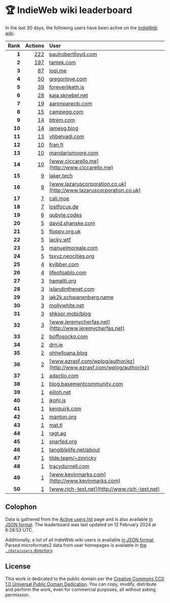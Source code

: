 # 🏆 IndieWeb wiki leaderboard

In the last 30 days, the following users have been active on the [IndieWeb wiki](https://indieweb.org).

| Rank | Actions | User |
|-----:|--------:|:-----|
| **1** | [222](https://indieweb.org/Special:Contributions/Paulrobertlloyd.com) | [paulrobertlloyd.com](http://paulrobertlloyd.com) |
| **2** | [197](https://indieweb.org/Special:Contributions/Tantek.com) | [tantek.com](http://tantek.com) |
| **3** | [87](https://indieweb.org/Special:Contributions/Loqi.me) | [loqi.me](http://loqi.me) |
| **4** | [50](https://indieweb.org/Special:Contributions/Gregorlove.com) | [gregorlove.com](http://gregorlove.com) |
| **5** | [39](https://indieweb.org/Special:Contributions/Foreverliketh.is) | [foreverliketh.is](http://foreverliketh.is) |
| **6** | [28](https://indieweb.org/Special:Contributions/Kaja.sknebel.net) | [kaja.sknebel.net](http://kaja.sknebel.net) |
| **7** | [19](https://indieweb.org/Special:Contributions/Aaronparecki.com) | [aaronparecki.com](http://aaronparecki.com) |
| **8** | [15](https://indieweb.org/Special:Contributions/Campegg.com) | [campegg.com](http://campegg.com) |
| **9** | [14](https://indieweb.org/Special:Contributions/Btrem.com) | [btrem.com](http://btrem.com) |
| **10** | [14](https://indieweb.org/Special:Contributions/Jamesg.blog) | [jamesg.blog](http://jamesg.blog) |
| **11** | [13](https://indieweb.org/Special:Contributions/Vhbelvadi.com) | [vhbelvadi.com](http://vhbelvadi.com) |
| **12** | [10](https://indieweb.org/Special:Contributions/Fran.fi) | [fran.fi](http://fran.fi) |
| **13** | [10](https://indieweb.org/Special:Contributions/Mandarismoore.com) | [mandarismoore.com](http://mandarismoore.com) |
| **14** | [10](https://indieweb.org/Special:Contributions/Www.ciccarello.me) | [www.ciccarello.me](http://www.ciccarello.me) |
| **15** | [9](https://indieweb.org/Special:Contributions/Laker.tech) | [laker.tech](http://laker.tech) |
| **16** | [9](https://indieweb.org/Special:Contributions/Www.lazaruscorporation.co.uk) | [www.lazaruscorporation.co.uk](http://www.lazaruscorporation.co.uk) |
| **17** | [7](https://indieweb.org/Special:Contributions/Cali.moe) | [cali.moe](http://cali.moe) |
| **18** | [7](https://indieweb.org/Special:Contributions/Lostfocus.de) | [lostfocus.de](http://lostfocus.de) |
| **19** | [6](https://indieweb.org/Special:Contributions/Qubyte.codes) | [qubyte.codes](http://qubyte.codes) |
| **20** | [5](https://indieweb.org/Special:Contributions/David.shanske.com) | [david.shanske.com](http://david.shanske.com) |
| **21** | [5](https://indieweb.org/Special:Contributions/Floppy.org.uk) | [floppy.org.uk](http://floppy.org.uk) |
| **22** | [5](https://indieweb.org/Special:Contributions/Jacky.wtf) | [jacky.wtf](http://jacky.wtf) |
| **23** | [5](https://indieweb.org/Special:Contributions/Manuelmoreale.com) | [manuelmoreale.com](http://manuelmoreale.com) |
| **24** | [5](https://indieweb.org/Special:Contributions/Tsxyz.neocities.org) | [tsxyz.neocities.org](http://tsxyz.neocities.org) |
| **25** | [4](https://indieweb.org/Special:Contributions/Kvibber.com) | [kvibber.com](http://kvibber.com) |
| **26** | [4](https://indieweb.org/Special:Contributions/Lifeofpablo.com) | [lifeofpablo.com](http://lifeofpablo.com) |
| **27** | [3](https://indieweb.org/Special:Contributions/Hamatti.org) | [hamatti.org](http://hamatti.org) |
| **28** | [3](https://indieweb.org/Special:Contributions/Islandinthenet.com) | [islandinthenet.com](http://islandinthenet.com) |
| **29** | [3](https://indieweb.org/Special:Contributions/Jak2k.schwanenberg.name) | [jak2k.schwanenberg.name](http://jak2k.schwanenberg.name) |
| **30** | [3](https://indieweb.org/Special:Contributions/Mollywhite.net) | [mollywhite.net](http://mollywhite.net) |
| **31** | [3](https://indieweb.org/Special:Contributions/Shkspr.mobi_blog) | [shkspr.mobi/blog](http://shkspr.mobi/blog) |
| **32** | [3](https://indieweb.org/Special:Contributions/Www.jeremycherfas.net) | [www.jeremycherfas.net](http://www.jeremycherfas.net) |
| **33** | [2](https://indieweb.org/Special:Contributions/Boffosocko.com) | [boffosocko.com](http://boffosocko.com) |
| **34** | [2](https://indieweb.org/Special:Contributions/Drn.ie) | [drn.ie](http://drn.ie) |
| **35** | [2](https://indieweb.org/Special:Contributions/Ohhelloana.blog) | [ohhelloana.blog](http://ohhelloana.blog) |
| **36** | [2](https://indieweb.org/Special:Contributions/Www.ezrasf.com_wplog_author_ez) | [www.ezrasf.com/wplog/author/ez](http://www.ezrasf.com/wplog/author/ez) |
| **37** | [1](https://indieweb.org/Special:Contributions/Adactio.com) | [adactio.com](http://adactio.com) |
| **38** | [1](https://indieweb.org/Special:Contributions/Blog.basementcommunity.com) | [blog.basementcommunity.com](http://blog.basementcommunity.com) |
| **39** | [1](https://indieweb.org/Special:Contributions/Eilloh.net) | [eilloh.net](http://eilloh.net) |
| **40** | [1](https://indieweb.org/Special:Contributions/Jkphl.is) | [jkphl.is](http://jkphl.is) |
| **41** | [1](https://indieweb.org/Special:Contributions/Kevquirk.com) | [kevquirk.com](http://kevquirk.com) |
| **42** | [1](https://indieweb.org/Special:Contributions/Manton.org) | [manton.org](http://manton.org) |
| **43** | [1](https://indieweb.org/Special:Contributions/Mat.tl) | [mat.tl](http://mat.tl) |
| **44** | [1](https://indieweb.org/Special:Contributions/Ragt.ag) | [ragt.ag](http://ragt.ag) |
| **45** | [1](https://indieweb.org/Special:Contributions/Snarfed.org) | [snarfed.org](http://snarfed.org) |
| **46** | [1](https://indieweb.org/Special:Contributions/Tangiblelife.net_about) | [tangiblelife.net/about](http://tangiblelife.net/about) |
| **47** | [1](https://indieweb.org/Special:Contributions/Tilde.team_~zinricky) | [tilde.team/~zinricky](http://tilde.team/~zinricky) |
| **48** | [1](https://indieweb.org/Special:Contributions/Tracydurnell.com) | [tracydurnell.com](http://tracydurnell.com) |
| **49** | [1](https://indieweb.org/Special:Contributions/Www.kevinmarks.com) | [www.kevinmarks.com](http://www.kevinmarks.com) |
| **50** | [1](https://indieweb.org/Special:Contributions/Www.rich-text.net) | [www.rich-text.net](http://www.rich-text.net) |


## Colophon

Data is gathered from the [Active users list](https://indieweb.org/Special:ActiveUsers) page and is also available [in JSON format](https://github.com/jgarber623/indieweb-wiki-leaderboard/blob/main/data/leaderboard.json). The leaderboard was last updated on 12 February 2024 at 6:28:53 UTC.

Additionally, a list of all IndieWeb wiki users is available [in JSON format](https://github.com/jgarber623/indieweb-wiki-leaderboard/blob/main/data/users.json). Parsed microformats2 data from user homepages is available in [the `./data/users` directory](https://github.com/jgarber623/indieweb-wiki-leaderboard/blob/main/data/users).

## License

This work is dedicated to the public domain per the [Creative Commons CC0 1.0 Universal Public Domain Dedication](https://creativecommons.org/publicdomain/zero/1.0/). You can copy, modify, distribute and perform the work, even for commercial purposes, all without asking permission.

